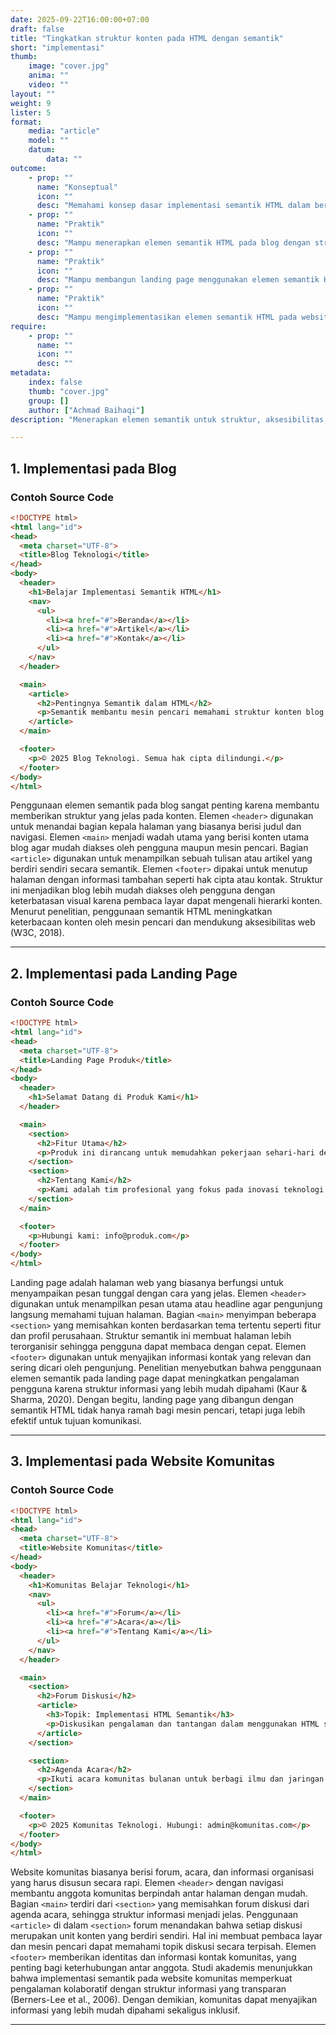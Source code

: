 ```yaml
---
date: 2025-09-22T16:00:00+07:00
draft: false
title: "Tingkatkan struktur konten pada HTML dengan semantik"
short: "implementasi"
thumb:
    image: "cover.jpg"
    anima: ""
    video: ""
layout: ""
weight: 9
lister: 5
format:
    media: "article"
    model: ""
    datum:
        data: ""
outcome:
    - prop: ""
      name: "Konseptual"
      icon: ""
      desc: "Memahami konsep dasar implementasi semantik HTML dalam berbagai jenis website." 
    - prop: ""
      name: "Praktik"
      icon: ""
      desc: "Mampu menerapkan elemen semantik HTML pada blog dengan struktur yang benar." 
    - prop: ""
      name: "Praktik"
      icon: ""
      desc: "Mampu membangun landing page menggunakan elemen semantik HTML yang sesuai." 
    - prop: ""
      name: "Praktik"
      icon: ""
      desc: "Mampu mengimplementasikan elemen semantik HTML pada website komunitas agar lebih terstruktur dan mudah diakses." 
require:
    - prop: ""
      name: ""
      icon: ""
      desc: ""
metadata:
    index: false
    thumb: "cover.jpg"
    group: []
    author: ["Achmad Baihaqi"]
description: "Menerapkan elemen semantik untuk struktur, aksesibilitas, dan optimasi."

---
```


## 1. Implementasi pada Blog

### Contoh Source Code

```html
<!DOCTYPE html>
<html lang="id">
<head>
  <meta charset="UTF-8">
  <title>Blog Teknologi</title>
</head>
<body>
  <header>
    <h1>Belajar Implementasi Semantik HTML</h1>
    <nav>
      <ul>
        <li><a href="#">Beranda</a></li>
        <li><a href="#">Artikel</a></li>
        <li><a href="#">Kontak</a></li>
      </ul>
    </nav>
  </header>

  <main>
    <article>
      <h2>Pentingnya Semantik dalam HTML</h2>
      <p>Semantik membantu mesin pencari memahami struktur konten blog dengan lebih baik.</p>
    </article>
  </main>

  <footer>
    <p>© 2025 Blog Teknologi. Semua hak cipta dilindungi.</p>
  </footer>
</body>
</html>
```

Penggunaan elemen semantik pada blog sangat penting karena membantu memberikan struktur yang jelas pada konten. Elemen `<header>` digunakan untuk menandai bagian kepala halaman yang biasanya berisi judul dan navigasi. Elemen `<main>` menjadi wadah utama yang berisi konten utama blog agar mudah diakses oleh pengguna maupun mesin pencari. Bagian `<article>` digunakan untuk menampilkan sebuah tulisan atau artikel yang berdiri sendiri secara semantik. Elemen `<footer>` dipakai untuk menutup halaman dengan informasi tambahan seperti hak cipta atau kontak. Struktur ini menjadikan blog lebih mudah diakses oleh pengguna dengan keterbatasan visual karena pembaca layar dapat mengenali hierarki konten. Menurut penelitian, penggunaan semantik HTML meningkatkan keterbacaan konten oleh mesin pencari dan mendukung aksesibilitas web (W3C, 2018).

---

## 2. Implementasi pada Landing Page

### Contoh Source Code

```html
<!DOCTYPE html>
<html lang="id">
<head>
  <meta charset="UTF-8">
  <title>Landing Page Produk</title>
</head>
<body>
  <header>
    <h1>Selamat Datang di Produk Kami</h1>
  </header>

  <main>
    <section>
      <h2>Fitur Utama</h2>
      <p>Produk ini dirancang untuk memudahkan pekerjaan sehari-hari dengan efisien.</p>
    </section>
    <section>
      <h2>Tentang Kami</h2>
      <p>Kami adalah tim profesional yang fokus pada inovasi teknologi digital.</p>
    </section>
  </main>

  <footer>
    <p>Hubungi kami: info@produk.com</p>
  </footer>
</body>
</html>
```

Landing page adalah halaman web yang biasanya berfungsi untuk menyampaikan pesan tunggal dengan cara yang jelas. Elemen `<header>` digunakan untuk menampilkan pesan utama atau headline agar pengunjung langsung memahami tujuan halaman. Bagian `<main>` menyimpan beberapa `<section>` yang memisahkan konten berdasarkan tema tertentu seperti fitur dan profil perusahaan. Struktur semantik ini membuat halaman lebih terorganisir sehingga pengguna dapat membaca dengan cepat. Elemen `<footer>` digunakan untuk menyajikan informasi kontak yang relevan dan sering dicari oleh pengunjung. Penelitian menyebutkan bahwa penggunaan elemen semantik pada landing page dapat meningkatkan pengalaman pengguna karena struktur informasi yang lebih mudah dipahami (Kaur & Sharma, 2020). Dengan begitu, landing page yang dibangun dengan semantik HTML tidak hanya ramah bagi mesin pencari, tetapi juga lebih efektif untuk tujuan komunikasi.

---

## 3. Implementasi pada Website Komunitas

### Contoh Source Code

```html
<!DOCTYPE html>
<html lang="id">
<head>
  <meta charset="UTF-8">
  <title>Website Komunitas</title>
</head>
<body>
  <header>
    <h1>Komunitas Belajar Teknologi</h1>
    <nav>
      <ul>
        <li><a href="#">Forum</a></li>
        <li><a href="#">Acara</a></li>
        <li><a href="#">Tentang Kami</a></li>
      </ul>
    </nav>
  </header>

  <main>
    <section>
      <h2>Forum Diskusi</h2>
      <article>
        <h3>Topik: Implementasi HTML Semantik</h3>
        <p>Diskusikan pengalaman dan tantangan dalam menggunakan HTML semantik di proyek nyata.</p>
      </article>
    </section>

    <section>
      <h2>Agenda Acara</h2>
      <p>Ikuti acara komunitas bulanan untuk berbagi ilmu dan jaringan dengan profesional lain.</p>
    </section>
  </main>

  <footer>
    <p>© 2025 Komunitas Teknologi. Hubungi: admin@komunitas.com</p>
  </footer>
</body>
</html>
```

Website komunitas biasanya berisi forum, acara, dan informasi organisasi yang harus disusun secara rapi. Elemen `<header>` dengan navigasi membantu anggota komunitas berpindah antar halaman dengan mudah. Bagian `<main>` terdiri dari `<section>` yang memisahkan forum diskusi dari agenda acara, sehingga struktur informasi menjadi jelas. Penggunaan `<article>` di dalam `<section>` forum menandakan bahwa setiap diskusi merupakan unit konten yang berdiri sendiri. Hal ini membuat pembaca layar dan mesin pencari dapat memahami topik diskusi secara terpisah. Elemen `<footer>` memberikan identitas dan informasi kontak komunitas, yang penting bagi keterhubungan antar anggota. Studi akademis menunjukkan bahwa implementasi semantik pada website komunitas memperkuat pengalaman kolaboratif dengan struktur informasi yang transparan (Berners-Lee et al., 2006). Dengan demikian, komunitas dapat menyajikan informasi yang lebih mudah dipahami sekaligus inklusif.

---


